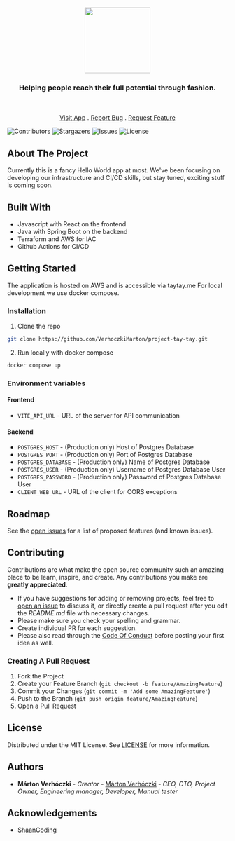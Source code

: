<br/>
<p align="center">
  <img src="https://emojigraph.org/media/apple/thread_1f9f5.png" width="150">
  <h3 align="center">Helping people reach their full potential through fashion.</h3>
  <p align="center">
    <br/>
    <br/>
    <a href="https://taytay.me">Visit App</a>
    .
    <a href="https://github.com/VerhoczkiMarton/project-tay-tay/issues">Report Bug</a>
    .
    <a href="https://github.com/VerhoczkiMarton/project-tay-tay/issues">Request Feature</a>
  </p>
</p>

![Contributors](https://img.shields.io/github/contributors/VerhoczkiMarton/project-tay-tay?color=dark-green) ![Stargazers](https://img.shields.io/github/stars/VerhoczkiMarton/project-tay-tay?style=social) ![Issues](https://img.shields.io/github/issues/VerhoczkiMarton/project-tay-tay) ![License](https://img.shields.io/github/license/VerhoczkiMarton/project-tay-tay) 

## About The Project

Currently this is a fancy Hello World app at most. We've been focusing on developing our infrastructure and CI/CD skills, but stay tuned, exciting stuff is coming soon.

## Built With

- Javascript with React on the frontend
- Java with Spring Boot on the backend
- Terraform and AWS for IAC
- Github Actions for CI/CD

## Getting Started

The application is hosted on AWS and is accessible via taytay.me
For local development we use docker compose.

### Installation

1. Clone the repo

```sh
git clone https://github.com/VerhoczkiMarton/project-tay-tay.git
```

2. Run locally with docker compose

```sh
docker compose up
```

### Environment variables

#### Frontend
- `VITE_API_URL` - URL of the server for API communication

#### Backend

- `POSTGRES_HOST` - (Production only) Host of Postgres Database
- `POSTGRES_PORT` - (Production only) Port of Postgres Database
- `POSTGRES_DATABASE` - (Production only) Name of Postgres Database
- `POSTGRES_USER` - (Production only) Username of Postgres Database User
- `POSTGRES_PASSWORD` - (Production only) Password of Postgres Database User
- `CLIENT_WEB_URL` - URL of the client for CORS exceptions

## Roadmap

See the [open issues](https://github.com/VerhoczkiMarton/project-tay-tay/issues) for a list of proposed features (and known issues).

## Contributing

Contributions are what make the open source community such an amazing place to be learn, inspire, and create. Any contributions you make are **greatly appreciated**.
* If you have suggestions for adding or removing projects, feel free to [open an issue](https://github.com/VerhoczkiMarton/project-tay-tay/issues/new) to discuss it, or directly create a pull request after you edit the *README.md* file with necessary changes.
* Please make sure you check your spelling and grammar.
* Create individual PR for each suggestion.
* Please also read through the [Code Of Conduct](https://github.com/VerhoczkiMarton/project-tay-tay/blob/main/CODE_OF_CONDUCT.md) before posting your first idea as well.

### Creating A Pull Request

1. Fork the Project
2. Create your Feature Branch (`git checkout -b feature/AmazingFeature`)
3. Commit your Changes (`git commit -m 'Add some AmazingFeature'`)
4. Push to the Branch (`git push origin feature/AmazingFeature`)
5. Open a Pull Request

## License

Distributed under the MIT License. See [LICENSE](https://github.com/VerhoczkiMarton/project-tay-tay/blob/main/LICENSE.md) for more information.

## Authors

* **Márton Verhóczki** - *Creator* - [Márton Verhóczki](https://github.com/VerhoczkiMarton) - *CEO, CTO, Project Owner, Engineering manager, Developer, Manual tester*

## Acknowledgements

* [ShaanCoding](https://github.com/ShaanCoding/)
